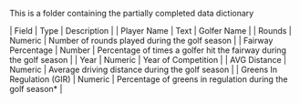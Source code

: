 This is a folder containing the partially completed data dictionary

| Field | Type | Description |
| Player Name | Text | Golfer Name |
| Rounds | Numeric | Number of rounds played during the golf season |
| Fairway Percentage | Number | Percentage of times a golfer hit the fairway during the golf season |
| Year | Numeric | Year of Competition |
| AVG Distance | Numeric | Average driving distance during the golf season |
| Greens In Regulation (GIR) | Numeric | Percentage of greens in regulation during the golf season* |
